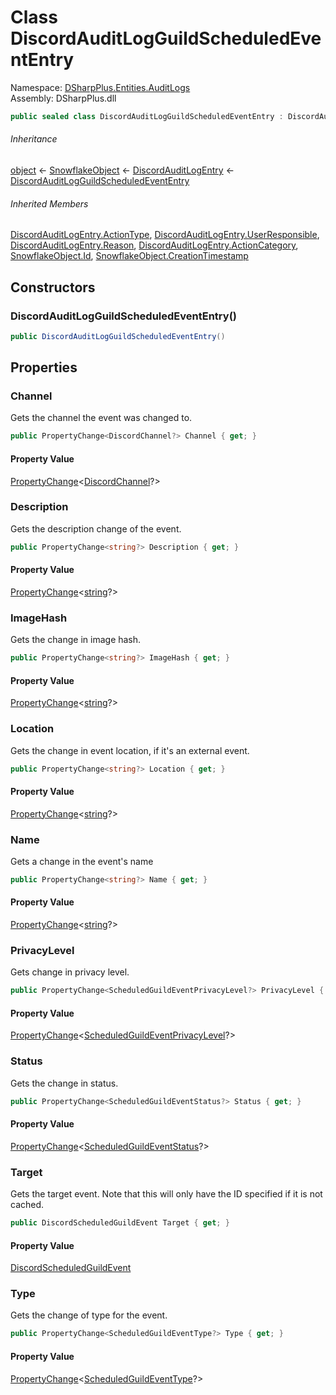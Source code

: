 # Class DiscordAuditLogGuildScheduledEventEntry

Namespace: [DSharpPlus.Entities.AuditLogs](DSharpPlus.Entities.AuditLogs.md)  
Assembly: DSharpPlus.dll

```csharp
public sealed class DiscordAuditLogGuildScheduledEventEntry : DiscordAuditLogEntry
```

###### Inheritance

[object](https://learn.microsoft.com/dotnet/api/system.object) ← 
[SnowflakeObject](DSharpPlus.Entities.SnowflakeObject.md) ← 
[DiscordAuditLogEntry](DSharpPlus.Entities.AuditLogs.DiscordAuditLogEntry.md) ← 
[DiscordAuditLogGuildScheduledEventEntry](DSharpPlus.Entities.AuditLogs.DiscordAuditLogGuildScheduledEventEntry.md)

###### Inherited Members

[DiscordAuditLogEntry.ActionType](DSharpPlus.Entities.AuditLogs.DiscordAuditLogEntry.md\#DSharpPlus\_Entities\_AuditLogs\_DiscordAuditLogEntry\_ActionType), 
[DiscordAuditLogEntry.UserResponsible](DSharpPlus.Entities.AuditLogs.DiscordAuditLogEntry.md\#DSharpPlus\_Entities\_AuditLogs\_DiscordAuditLogEntry\_UserResponsible), 
[DiscordAuditLogEntry.Reason](DSharpPlus.Entities.AuditLogs.DiscordAuditLogEntry.md\#DSharpPlus\_Entities\_AuditLogs\_DiscordAuditLogEntry\_Reason), 
[DiscordAuditLogEntry.ActionCategory](DSharpPlus.Entities.AuditLogs.DiscordAuditLogEntry.md\#DSharpPlus\_Entities\_AuditLogs\_DiscordAuditLogEntry\_ActionCategory), 
[SnowflakeObject.Id](DSharpPlus.Entities.SnowflakeObject.md\#DSharpPlus\_Entities\_SnowflakeObject\_Id), 
[SnowflakeObject.CreationTimestamp](DSharpPlus.Entities.SnowflakeObject.md\#DSharpPlus\_Entities\_SnowflakeObject\_CreationTimestamp)

## Constructors

### <a id="DSharpPlus_Entities_AuditLogs_DiscordAuditLogGuildScheduledEventEntry__ctor"></a>DiscordAuditLogGuildScheduledEventEntry\(\)

```csharp
public DiscordAuditLogGuildScheduledEventEntry()
```

## Properties

### <a id="DSharpPlus_Entities_AuditLogs_DiscordAuditLogGuildScheduledEventEntry_Channel"></a>Channel

Gets the channel the event was changed to.

```csharp
public PropertyChange<DiscordChannel?> Channel { get; }
```

#### Property Value

[PropertyChange](DSharpPlus.Entities.AuditLogs.PropertyChange\-1.md)<[DiscordChannel](DSharpPlus.Entities.DiscordChannel.md)?\>

### <a id="DSharpPlus_Entities_AuditLogs_DiscordAuditLogGuildScheduledEventEntry_Description"></a>Description

Gets the description change of the event.

```csharp
public PropertyChange<string?> Description { get; }
```

#### Property Value

[PropertyChange](DSharpPlus.Entities.AuditLogs.PropertyChange\-1.md)<[string](https://learn.microsoft.com/dotnet/api/system.string)?\>

### <a id="DSharpPlus_Entities_AuditLogs_DiscordAuditLogGuildScheduledEventEntry_ImageHash"></a>ImageHash

Gets the change in image hash.

```csharp
public PropertyChange<string?> ImageHash { get; }
```

#### Property Value

[PropertyChange](DSharpPlus.Entities.AuditLogs.PropertyChange\-1.md)<[string](https://learn.microsoft.com/dotnet/api/system.string)?\>

### <a id="DSharpPlus_Entities_AuditLogs_DiscordAuditLogGuildScheduledEventEntry_Location"></a>Location

Gets the change in event location, if it's an external event.

```csharp
public PropertyChange<string?> Location { get; }
```

#### Property Value

[PropertyChange](DSharpPlus.Entities.AuditLogs.PropertyChange\-1.md)<[string](https://learn.microsoft.com/dotnet/api/system.string)?\>

### <a id="DSharpPlus_Entities_AuditLogs_DiscordAuditLogGuildScheduledEventEntry_Name"></a>Name

Gets a change in the event's name

```csharp
public PropertyChange<string?> Name { get; }
```

#### Property Value

[PropertyChange](DSharpPlus.Entities.AuditLogs.PropertyChange\-1.md)<[string](https://learn.microsoft.com/dotnet/api/system.string)?\>

### <a id="DSharpPlus_Entities_AuditLogs_DiscordAuditLogGuildScheduledEventEntry_PrivacyLevel"></a>PrivacyLevel

Gets change in privacy level.

```csharp
public PropertyChange<ScheduledGuildEventPrivacyLevel?> PrivacyLevel { get; }
```

#### Property Value

[PropertyChange](DSharpPlus.Entities.AuditLogs.PropertyChange\-1.md)<[ScheduledGuildEventPrivacyLevel](DSharpPlus.Entities.ScheduledGuildEventPrivacyLevel.md)?\>

### <a id="DSharpPlus_Entities_AuditLogs_DiscordAuditLogGuildScheduledEventEntry_Status"></a>Status

Gets the change in status.

```csharp
public PropertyChange<ScheduledGuildEventStatus?> Status { get; }
```

#### Property Value

[PropertyChange](DSharpPlus.Entities.AuditLogs.PropertyChange\-1.md)<[ScheduledGuildEventStatus](DSharpPlus.Entities.ScheduledGuildEventStatus.md)?\>

### <a id="DSharpPlus_Entities_AuditLogs_DiscordAuditLogGuildScheduledEventEntry_Target"></a>Target

Gets the target event. Note that this will only have the ID specified if it is not cached.

```csharp
public DiscordScheduledGuildEvent Target { get; }
```

#### Property Value

[DiscordScheduledGuildEvent](DSharpPlus.Entities.DiscordScheduledGuildEvent.md)

### <a id="DSharpPlus_Entities_AuditLogs_DiscordAuditLogGuildScheduledEventEntry_Type"></a>Type

Gets the change of type for the event.

```csharp
public PropertyChange<ScheduledGuildEventType?> Type { get; }
```

#### Property Value

[PropertyChange](DSharpPlus.Entities.AuditLogs.PropertyChange\-1.md)<[ScheduledGuildEventType](DSharpPlus.Entities.ScheduledGuildEventType.md)?\>

